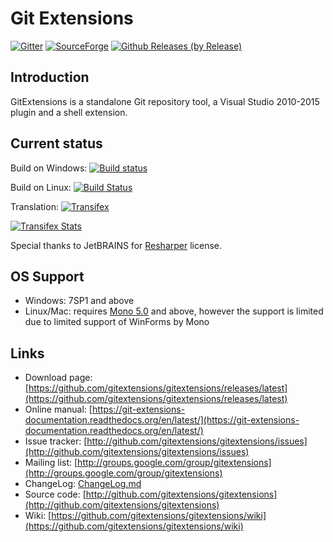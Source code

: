 # Git Extensions

[![Gitter](https://badges.gitter.im/Join%20Chat.svg)](https://gitter.im/gitextensions/gitextensions?utm_source=badge&utm_medium=badge&utm_campaign=pr-badge&utm_content=badge)  [![SourceForge](https://img.shields.io/sourceforge/dm/gitextensions.svg)](https://sourceforge.net/projects/gitextensions/) [![Github Releases (by Release)](https://img.shields.io/github/downloads/gitextensions/gitextensions/latest/total.svg?maxAge=86400)](https://github.com/gitextensions/gitextensions/releases/latest)


## Introduction

GitExtensions is a standalone Git repository tool, a Visual Studio 2010-2015 plugin and a shell extension.

## Current status

Build on Windows: [![Build status](https://ci.appveyor.com/api/projects/status/yo5kw7sl6da8danr/branch/master?svg=true)](https://ci.appveyor.com/project/gitextensions/gitextensions/branch/master)

Build on Linux: [![Build Status](https://travis-ci.org/gitextensions/gitextensions.svg?branch=master)](https://travis-ci.org/gitextensions/gitextensions)

Translation: [![Transifex](https://ds0k0en9abmn1.cloudfront.net/static/charts/images/tx-logo-micro.646b0065fce6.png)](https://www.transifex.com/projects/p/git-extensions/)

[![Transifex Stats](https://www.transifex.com/projects/p/git-extensions/resource/ui-master/chart/image_png)](https://www.transifex.com/projects/p/git-extensions/)

Special thanks to JetBRAINS for [Resharper](https://www.jetbrains.com/resharper/) license.

## OS Support
- Windows: 7SP1 and above
- Linux/Mac: requires [Mono 5.0](http://www.mono-project.com/download/) and above, however the support is limited due to limited support of WinForms by Mono
 

## Links

* Download page: [https://github.com/gitextensions/gitextensions/releases/latest](https://github.com/gitextensions/gitextensions/releases/latest)
* Online manual: [https://git-extensions-documentation.readthedocs.org/en/latest/](https://git-extensions-documentation.readthedocs.org/en/latest/)
* Issue tracker: [http://github.com/gitextensions/gitextensions/issues](http://github.com/gitextensions/gitextensions/issues)
* Mailing list: [http://groups.google.com/group/gitextensions](http://groups.google.com/group/gitextensions)
* ChangeLog: [ChangeLog.md](GitUI/Resources/ChangeLog.md)
* Source code: [http://github.com/gitextensions/gitextensions](http://github.com/gitextensions/gitextensions)
* Wiki: [https://github.com/gitextensions/gitextensions/wiki](https://github.com/gitextensions/gitextensions/wiki)
